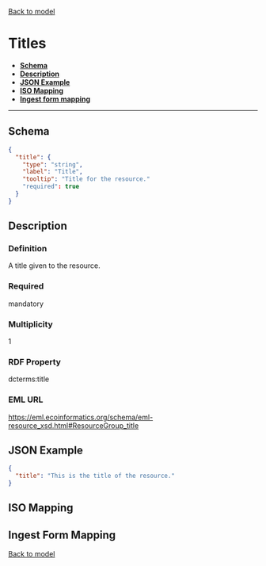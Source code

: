 [Back to model](_base.md)

# Titles

- **[Schema](#schema)**
- **[Description](#description)**
- **[JSON Example](#json-example)**
- **[ISO Mapping](#iso-mapping)**
- **[Ingest form mapping](#ingest-form-mapping)**
---
## Schema
```json
{
  "title": {
    "type": "string",
    "label": "Title",
    "tooltip": "Title for the resource."
    "required": true
  }
}
```

## Description
### Definition
A title given to the resource. 
### Required
mandatory
### Multiplicity
1
### RDF Property
dcterms:title
### EML URL
https://eml.ecoinformatics.org/schema/eml-resource_xsd.html#ResourceGroup_title

## JSON Example
```json
{
  "title": "This is the title of the resource."
}
```

## ISO Mapping
## Ingest Form Mapping


[Back to model](_base.md)
